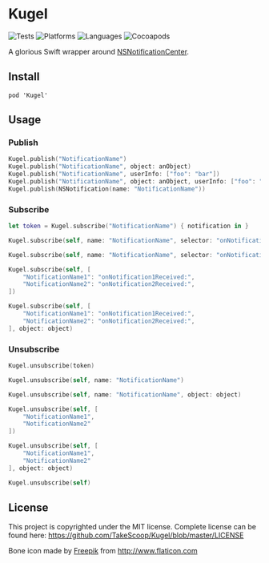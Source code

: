 Kugel
=====

![Tests](https://img.shields.io/circleci/project/TakeScoop/Kugel/master.svg)
![Platforms](https://img.shields.io/badge/platforms-ios%20%7C%20osx%20%20%7C%20tvos-lightgrey.svg)
![Languages](https://img.shields.io/badge/languages-swift%20%7C%20objc-orange.svg)
![Cocoapods](https://img.shields.io/cocoapods/v/Kugel.svg)

A glorious Swift wrapper around [NSNotificationCenter](https://developer.apple.com/library/mac/documentation/Cocoa/Reference/Foundation/Classes/NSNotificationCenter_Class/).

Install
-------

```
pod 'Kugel'
```

Usage
-----

### Publish

```swift
Kugel.publish("NotificationName")
Kugel.publish("NotificationName", object: anObject)
Kugel.publish("NotificationName", userInfo: ["foo": "bar"])
Kugel.publish("NotificationName", object: anObject, userInfo: ["foo": "bar"])
Kugel.publish(NSNotification(name: "NotificationName"))
```

### Subscribe

```swift
let token = Kugel.subscribe("NotificationName") { notification in }

Kugel.subscribe(self, name: "NotificationName", selector: "onNotificationReceived:")

Kugel.subscribe(self, name: "NotificationName", selector: "onNotificationReceived:", object: object)

Kugel.subscribe(self, [
    "NotificationName1": "onNotification1Received:",
    "NotificationName2": "onNotification2Received:",
])

Kugel.subscribe(self, [
    "NotificationName1": "onNotification1Received:",
    "NotificationName2": "onNotification2Received:",
], object: object)
```

### Unsubscribe

```swift
Kugel.unsubscribe(token)

Kugel.unsubscribe(self, name: "NotificationName")

Kugel.unsubscribe(self, name: "NotificationName", object: object)

Kugel.unsubscribe(self, [
	"NotificationName1",
	"NotificationName2"
])

Kugel.unsubscribe(self, [
	"NotificationName1",
	"NotificationName2"
], object: object)

Kugel.unsubscribe(self)
```

License
-------

This project is copyrighted under the MIT license. Complete license can be found here: <https://github.com/TakeScoop/Kugel/blob/master/LICENSE>

Bone icon made by [Freepik](http://www.flaticon.com/authors/freepik) from <http://www.flaticon.com> 
